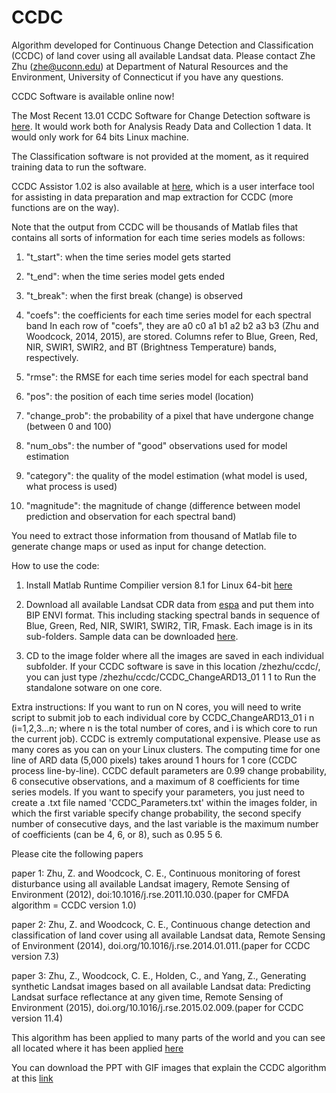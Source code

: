 # CCDC
Algorithm developed for Continuous Change Detection and Classification (CCDC) of land cover using all available Landsat data. Please contact Zhe Zhu (zhe@uconn.edu) at Department of Natural Resources and the Environment, University of Connecticut if you have any questions. 

CCDC Software is available online now!

The Most Recent 13.01 CCDC Software for Change Detection software is [here](https://drive.google.com/file/d/1XxTM2gmpe3hHGxfpXVPLbmUZC40nLzpK/view?usp=sharing). It would work both for Analysis Ready Data and Collection 1 data. It would only work for 64 bits Linux machine. 

The Classification software is not provided at the moment, as it required training data to run the software.

CCDC Assistor 1.02 is also available at [here](https://drive.google.com/drive/folders/1iZmKlSNjJtb6DkinyOiPJtfT74YCE_eF), which is a user interface tool for assisting in data preparation and map extraction for CCDC (more functions are on the way).

Note that the output from CCDC will be thousands of Matlab files that contains all sorts of information for each time series models as follows: 

1. "t_start": when the time series model gets started

2. "t_end": when the time series model gets ended
 
3. "t_break": when the first break (change) is observed

4. "coefs": the coefficients for each time series model for each spectral band
    In each row of "coefs", they are a0 c0 a1 b1 a2 b2 a3 b3 (Zhu and Woodcock, 2014, 2015), are stored. Columns refer to Blue, Green, Red, NIR, SWIR1, SWIR2, and BT (Brightness Temperature) bands, respectively.

5. "rmse": the RMSE for each time series model for each spectral band

6. "pos": the position of each time series model (location)
 
7. "change_prob": the probability of a pixel that have undergone change (between 0 and 100)
 
8. "num_obs": the number of "good" observations used for model estimation

9. "category": the quality of the model estimation (what model is used, what process is used)
 
10. "magnitude": the magnitude of change (difference between model prediction and observation for each spectral band)

You need to extract those information from thousand of Matlab file to generate change maps or used as input for change detection. 

How to use the code:

1. Install Matlab Runtime Compilier version 8.1 for Linux 64-bit [here](http://ssd.mathworks.com/supportfiles/downloads/R2017b/deployment_files/R2017b/installers/glnxa64/MCR_R2017b_glnxa64_installer.zip) 

2. Download all available Landsat CDR data from [espa](https://espa.cr.usgs.gov/) and put them into BIP ENVI format. This including stacking spectral bands in sequence of Blue, Green, Red, NIR, SWIR1, SWIR2, TIR, Fmask. Each image is in its sub-folders. Sample data can be downloaded [here](https://drive.google.com/drive/folders/1RerfMXpTrIOaZ_RG14MQlDnvFZZ4UBg2?usp=sharing).

3. CD to the image folder where all the images are saved in each individual subfolder. If your CCDC software is save in this location /zhezhu/ccdc/, you can just type /zhezhu/ccdc/CCDC_ChangeARD13_01 1 1 to Run the standalone sotware on one core. 

Extra instructions: If you want to run on N cores, you will need to write script to submit job to each individual core by CCDC_ChangeARD13_01 i n (i=1,2,3...n; where n is the total number of cores, and i is which core to run the current job). CCDC is extremly computational expensive. Please use as many cores as you can on your Linux clusters. The computing time for one line of ARD data (5,000 pixels) takes around 1 hours for 1 core (CCDC process line-by-line). CCDC default parameters are 0.99 change probability, 6 consecutive observations, and a maximum of 8 coefficients for time series models. If you want to specify your parameters, you just need to create a .txt file named 'CCDC_Parameters.txt' within the images folder, in which the first variable specify change probability, the second specify number of consecutive days, and the last variable is the maximum number of coefficients (can be 4, 6, or 8), such as 0.95 5 6. 

Please cite the following papers

paper 1: Zhu, Z. and Woodcock, C. E., Continuous monitoring of forest disturbance using all available Landsat imagery, Remote Sensing of Environment (2012), doi:10.1016/j.rse.2011.10.030.(paper for CMFDA algorithm = CCDC version 1.0)

paper 2: Zhu, Z. and Woodcock, C. E., Continuous change detection and classification of land cover using all available Landsat data, Remote Sensing of Environment (2014), doi.org/10.1016/j.rse.2014.01.011.(paper for CCDC version 7.3)

paper 3: Zhu, Z., Woodcock, C. E., Holden, C., and Yang, Z., Generating synthetic Landsat images based on all available Landsat data: Predicting Landsat surface reflectance at any given time, Remote Sensing of Environment (2015), doi.org/10.1016/j.rse.2015.02.009.(paper for CCDC version 11.4)

This algorithm has been applied to many parts of the world and you can see all located where it has been applied [here](https://github.com/bullocke/Landsat-Database/blob/master/PRmap.geojson)  

You can download the PPT with GIF images that explain the CCDC algorithm at this [link](https://www.dropbox.com/s/1jzfte8mjy4qzzr/CCDC_algorithm_intro.pptx?dl=0)
